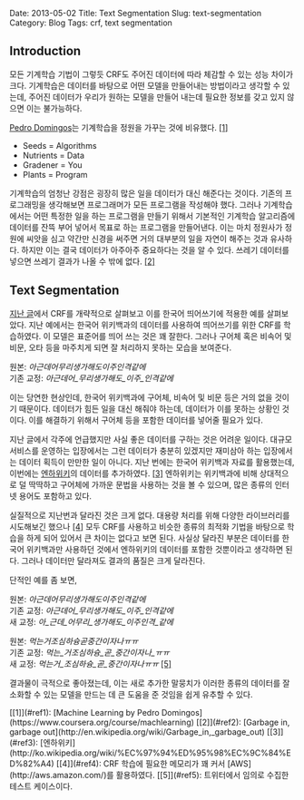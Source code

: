 Date: 2013-05-02
Title: Text Segmentation
Slug: text-segmentation
Category: Blog
Tags: crf, text segmentation


## Introduction

모든 기계학습 기법이 그렇듯 CRF도 주어진 데이터에 따라 체감할 수 있는 성능 차이가 크다.
기계학습은 데이터를 바탕으로 어떤 모델을 만들어내는 방법이라고 생각할 수 있는데, 주어진 데이터가 우리가 원하는 모델을 만들어 내는데 필요한 정보를 갖고 있지 않으면 이는 불가능하다.

[Pedro Domingos](http://homes.cs.washington.edu/~pedrod/)는 기계학습을 정원을 가꾸는 것에 비유했다. [<span id="ref1">[1]</span>](#footnote1)

- Seeds = Algorithms
- Nutrients = Data
- Gradener = You
- Plants = Program

기계학습의 엄청난 강점은 굉장히 많은 일을 데이터가 대신 해준다는 것이다. 
기존의 프로그래밍을 생각해보면 프로그래머가 모든 프로그램을 작성해야 했다.
그러나 기계학습에서는 어떤 특정한 일을 하는 프로그램을 만들기 위해서 기본적인 기계학습 알고리즘에 데이터를 잔뜩 부어 넣어서 목표로 하는 프로그램을 만들어낸다.
이는 마치 정원사가 정원에 씨앗을 심고 약간만 신경을 써주면 거의 대부분의 일을 자연이 해주는 것과 유사하다.
하지만 이는 결국 데이터가 아주아주 중요하다는 것을 알 수 있다.
쓰레기 데이터를 넣으면 쓰레기 결과가 나올 수 밖에 없다. [<span id="ref2">[2]</span>](#footnote2)

## Text Segmentation

[지난 글](http://blog.shurain.net/2013/04/crf.html)에서 CRF를 개략적으로 살펴보고 이를 한국어 띄어쓰기에 적용한 예를 살펴보았다.
지난 예에서는 한국어 위키백과의 데이터를 사용하여 띄어쓰기를 위한 CRF를 학습하였다. 
이 모델은 표준어를 띄어 쓰는 것은 꽤 잘한다.
그러나 구어체 혹은 비속어 및 비문, 오타 등을 마주치게 되면 잘 처리하지 못하는 모습을 보여준다.

원본: *아근데어무리생가해도이주인격같에* <br />
기존 교정: *아근데어_무리생가해도_이주_인격같에*

이는 당연한 현상인데, 한국어 위키백과에 구어체, 비속어 및 비문 등은 거의 없을 것이기 때문이다.
데이터가 힘든 일을 대신 해줘야 하는데, 데이터가 이를 못하는 상황인 것이다.
이를 해결하기 위해서 구어체 등을 포함한 데이터를 넣어줄 필요가 있다.

지난 글에서 각주에 언급했지만 사실 좋은 데이터를 구하는 것은 어려운 일이다.
대규모 서비스를 운영하는 입장에서는 그런 데이터가 충분히 있겠지만 재미삼아 하는 입장에서는 데이터 획득이 만만한 일이 아니다. 
지난 번에는 한국어 위키백과 자료를 활용했는데, 이번에는 [엔하위키](http://rigvedawiki.net/r1/wiki.php)의 데이터를 추가하였다. [<span id="ref3">[3]</span>](#footnote3) 
엔하위키는 위키백과에 비해 상대적으로 덜 딱딱하고 구어체에 가까운 문법을 사용하는 것을 볼 수 있으며, 많은 종류의 인터넷 용어도 포함하고 있다.

실질적으로 지난번과 달라진 것은 크게 없다.
대용량 처리를 위해 다양한 라이브러리를 시도해보긴 했으나 [<span id="ref4">[4]</span>](#footnote4) 모두 CRF를 사용하고 비슷한 종류의 최적화 기법을 바탕으로 학습을 하게 되어 있어서 큰 차이는 없다고 보면 된다.
사실상 달라진 부분은 데이터를 한국어 위키백과만 사용하던 것에서 엔하위키의 데이터를 포함한 것뿐이라고 생각하면 된다.
그러나 데이터만 달라져도 결과의 품질은 크게 달라진다.

단적인 예를 좀 보면,

원본: *아근데어무리생가해도이주인격같에* <br />
기존 교정: *아근데어_무리생가해도_이주_인격같에* <br />
새 교정: *아_근데_어무리_생가해도_이주인격_같에*

원본: *먹는거조심하슝곧중간이자나ㅠㅠ* <br />
기존 교정: *먹는_거조심하슝_곧_중간이자나_ㅠㅠ* <br />
새 교정: *먹는거_조심하슝_곧_중간이자나ㅠㅠ* [<span id="ref5">[5]</span>](#footnote5)

결과물이 극적으로 좋아졌는데, 이는 새로 추가한 말뭉치가 이러한 종류의 데이터를 잘 소화할 수 있는 모델을 만드는 데 큰 도움을 준 것임을 쉽게 유추할 수 있다.


<span id="footnote1">
[[1]](#ref1): [Machine Learning by Pedro Domingos](https://www.coursera.org/course/machlearning)
</span>

<span id="footnote2">
[[2]](#ref2): [Garbage in, garbage out](http://en.wikipedia.org/wiki/Garbage_in,_garbage_out)
</span>

<span id="footnote3">
[[3]](#ref3): [엔하위키](http://ko.wikipedia.org/wiki/%EC%97%94%ED%95%98%EC%9C%84%ED%82%A4)
</span>

<span id="footnote4">
[[4]](#ref4): CRF 학습에 필요한 메모리가 꽤 커서 [AWS](http://aws.amazon.com/)를 활용하였다.
</span>

<span id="footnote5">
[[5]](#ref5): 트위터에서 임의로 수집한 테스트 케이스이다.
</span>
